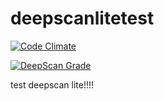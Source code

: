 # deepscanlitetest
[![Code Climate](https://codeclimate.com/github/codeclimate/codeclimate/badges/gpa.svg)](https://codeclimate.com/github/codeclimate/codeclimate)

[![DeepScan Grade](http://172.21.110.27:5012/api/projects/21/branches/20/badge/grade.svg)](http://172.21.110.27:5012/dashboard/#view=project&pid=21&bid=20)

test deepscan lite!!!!
